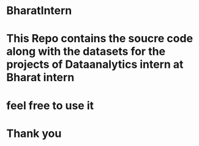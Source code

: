 # BharatIntern
# This Repo contains the soucre code along with the datasets for the projects of Dataanalytics intern at Bharat intern
# feel free to use it 
# Thank you
